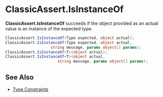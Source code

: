 # ClassicAssert.IsInstanceOf

**ClassicAssert.IsInstanceOf** succeeds if the object provided as an actual value is an instance of the expected type.

```csharp
ClassicAssert.IsInstanceOf(Type expected, object actual);
ClassicAssert.IsInstanceOf(Type expected, object actual,
                    string message, params object[] params);
ClassicAssert.IsInstanceOf<T>(object actual);
ClassicAssert.IsInstanceOf<T>(object actual,
                       string message, params object[] params);
```

## See Also

* [Type Constraints](xref:constraints#type-constraints)
